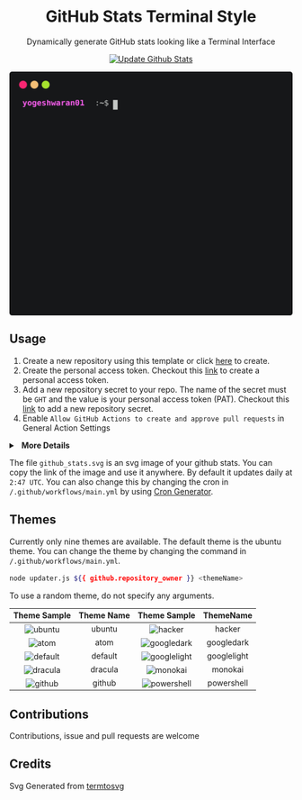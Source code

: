 <h1 align='center'>GitHub Stats Terminal Style</h1>
<p align='center'>Dynamically generate GitHub stats looking like a Terminal Interface </p>

<p align="center" >
  <a href="https://github.com/yogeshwaran01/github-stats-terminal-style/actions/workflows/main.yml">
    <img src="https://github.com/yogeshwaran01/github-stats-terminal-style/actions/workflows/main.yml/badge.svg" alt="Update Github Stats" title="Terminal Style GitHub Stats">
  </a>
</p>

<p align='center'>
  <img align="center" src="./github_stats.svg">
</p>

## Usage

1. Create a new repository using this template or click [here](https://github.com/yogeshwaran01/github-stats-terminal-style/generate) to create.
2. Create the personal access token. Checkout this [link](https://docs.github.com/en/github/authenticating-to-github/keeping-your-account-and-data-secure/creating-a-personal-access-token) to create a personal access token.
3. Add a new repository secret to your repo. The name of the secret must be `GHT` and the value is your personal access token (PAT). Checkout this [link](https://docs.github.com/en/actions/reference/encrypted-secrets) to add a new repository secret.
4. Enable `Allow GitHub Actions to create and approve pull requests` in General Action Settings
<details>
  <summary><b>&nbsp;&nbsp;More Details</b></summary>
  <br/>
  <p ## 🔑 Authentication & Permissions  
To allow GitHub Actions to commit and push changes, follow these steps:

### 📝 Setting Up Personal Access Token (PAT)  
1️⃣ Go to **Settings** → **Developer settings** → **Personal access tokens**.  
2️⃣ Click on **Generate a new token (classic)**.  
3️⃣ Select the required scopes:  
   - ✅ `repo` → Full control of private repositories.  
   - ✅ `workflow` → Allows GitHub Actions to trigger workflows.
 
**⚠️ Important:** Copy the token as it will disappear once you leave the page.  

### 🔒 Adding the Token as a Secret  
1️⃣ Go to **Repository Settings** → **Secrets and Variables** → **Actions**.  
2️⃣ Click **New Repository Secret**.  
3️⃣ Name it **GHT** and paste the copied PAT in the input box.  
4️⃣ Save it.  

**⚠️ Security Tip:** Never expose your PAT publicly. Store it securely as it grants repo modification permissions.  

### ⚙️ Grant Workflow Permissions  
1️⃣ Go to your **GitHub Repository Settings**.  
2️⃣ Navigate to **Actions** under **Code and Automation**.  
3️⃣ Select **General** from the dropdown.  
4️⃣ Scroll down to **Workflow Permissions**.  
5️⃣ Choose **Read and write permissions**.  
6️⃣ Save the settings. ✅  

---  

## ▶️ Running Workflows  
🎯 **Manual Execution**  
1️⃣ Navigate to the **Actions** tab in your repository.  
2️⃣ Under **All Workflows**, select the `main.yml` file to run.  
3️⃣ Click **Run Workflow** to manually trigger the workflow for testing.  

⏳ **Automated Execution**  
The workflows are scheduled to run **automatically at defined UTC times**.  
After a successful run, your generated files can be embedded into your **README** file. 📄 </p>

</details>


The file `github_stats.svg` is an svg image of your github stats. You can copy the link of the image and use it anywhere. By default it updates daily at `2:47 UTC`. You can also change this by changing the cron in `/.github/workflows/main.yml` by using [Cron Generator](https://crontab.guru/).

## Themes

Currently only nine themes are available. The default theme is the ubuntu theme. You can change the theme by changing the command in `/.github/workflows/main.yml`.

```bash
node updater.js ${{ github.repository_owner }} <themeName>
```

To use a random theme, do not specify any arguments.

|                           **Theme Sample**                            | **Theme Name** |         **Theme Sample**        |  **ThemeName** |
| :-------------------------------------------------------------------: | :------------: | :------------------------------:| :-------------: |
|      <img align="center" src="https://cdn.jsdelivr.net/gh/yogeshwaran01/github-stats-terminal-style@latest/themes/ubuntu.svg" alt="ubuntu">      |     ubuntu     | <img align="center" src="https://cdn.jsdelivr.net/gh/yogeshwaran01/github-stats-terminal-style@latest/themes/hacker.svg" alt="hacker">  |   hacker   |
|        <img align="center" src="https://cdn.jsdelivr.net/gh/yogeshwaran01/github-stats-terminal-style@latest/themes/atom.svg" alt="atom">        |      atom      | <img align="center" src="https://cdn.jsdelivr.net/gh/yogeshwaran01/github-stats-terminal-style@latest/themes/googledark.svg" alt="googledark">  |   googledark   |
|     <img align="center" src="https://cdn.jsdelivr.net/gh/yogeshwaran01/github-stats-terminal-style@latest/themes/default.svg" alt="default">     |    default     | <img align="center" src="https://cdn.jsdelivr.net/gh/yogeshwaran01/github-stats-terminal-style@latest/themes/googlelight.svg" alt="googlelight"> |  googlelight   |
|     <img align="center" src="https://cdn.jsdelivr.net/gh/yogeshwaran01/github-stats-terminal-style@latest/themes/dracula.svg" alt="dracula">     |    dracula     | <img align="center" src="https://cdn.jsdelivr.net/gh/yogeshwaran01/github-stats-terminal-style@latest/themes/monokai.svg" alt="monokai">     |    monokai     |
|      <img align="center" src="https://cdn.jsdelivr.net/gh/yogeshwaran01/github-stats-terminal-style@latest/themes/github.svg" alt="github">      |     github     | <img align="center" src="https://cdn.jsdelivr.net/gh/yogeshwaran01/github-stats-terminal-style@latest/themes/powershell.svg" alt="powershell">  |   powershell   |

## Contributions

Contributions, issue and pull requests are welcome

## Credits

Svg Generated from [termtosvg](https://github.com/nbedos/termtosvg)
